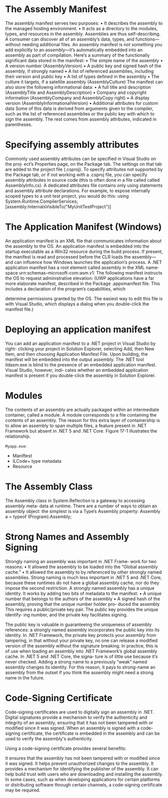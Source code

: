 # The Assembly Manifest
The assembly manifest serves two purposes:
• It describes the assembly to the managed hosting environment.
• It acts as a directory to the modules, types, and resources in the assembly.
Assemblies are thus self-describing. A consumer can discover all of an assembly’s data, types, and functions—without needing additional files.
An assembly manifest is not something you add explicitly to an assembly—it’s automatically embedded into an assembly as part of compilation.
Here’s a summary of the functionally significant data stored in the manifest:
• The simple name of the assembly
• A version number (AssemblyVersion)
• A public key and signed hash of the assembly, if strongly named
• A list of referenced assemblies, including their version and public key
• A list of types defined in the assembly
• The culture it targets, if a satellite assembly (AssemblyCulture)
The manifest can also store the following informational data:
• A full title and description (AssemblyTitle and AssemblyDescription)
• Company and copyright information (AssemblyCompany and AssemblyCopy right)
• A display version (AssemblyInformationalVersion)
• Additional attributes for custom data
Some of this data is derived from arguments given to the compiler, such as the list of referenced assemblies or the public key with which to sign the assembly. The rest comes from assembly attributes, indicated in parentheses.

# Specifying assembly attributes
Commonly used assembly attributes can be specified in Visual Studio on the proj‐ ect’s Properties page, on the Package tab. The settings on that tab are added to the project file (.csproj).
To specify attributes not supported by the Package tab, or if not working with a .csproj file, you can specify assembly attributes in source code (this is often done in a file called called AssemblyInfo.cs).
A dedicated attributes file contains only using statements and assembly attribute declarations. For example, to expose internally scoped types to a unit test project, you would do this:
    using System.Runtime.CompilerServices;
    [assembly:InternalsVisibleTo("MyUnitTestProject")]

# The Application Manifest (Windows)
An application manifest is an XML file that communicates information about the assembly to the OS. An application manifest is embedded into the startup executable as a Win32 resource during the build process. If present, the manifest is read and processed before the CLR loads the assembly—and can influence how Windows launches the application’s process.
A .NET application manifest has a root element called assembly in the XML name‐ space urn:schemas-microsoft-com:asm.v1:
    <?xml version="1.0" encoding="utf-8"?>
    <assembly manifestVersion="1.0" xmlns="urn:schemas-microsoft-com:asm.v1">
      <!-- contents of manifest -->
    </assembly>
The following manifest instructs the OS to request administrative elevation:
    <?xml version="1.0" encoding="utf-8"?>
    <assembly manifestVersion="1.0" xmlns="urn:schemas-microsoft-com:asm.v1">
      <trustInfo xmlns="urn:schemas-microsoft-com:asm.v2">
        <security>
          <requestedPrivileges>
            <requestedExecutionLevel level="requireAdministrator" />
          </requestedPrivileges>
        </security>
      </trustInfo>
    </assembly>
(UWP applications have a far more elaborate manifest, described in the Package .appxmanifest file. This includes a declaration of the program’s capabilities, which

determine permissions granted by the OS. The easiest way to edit this file is with Visual Studio, which displays a dialog when you double-click the manifest file.)
# Deploying an application manifest
You can add an application manifest to a .NET project in Visual Studio by right- clicking your project in Solution Explorer, selecting Add, then New Item, and then choosing Application Manifest File. Upon building, the manifest will be embedded into the output assembly.
The .NET tool ildasm.exe is blind to the presence of an embedded application manifest. Visual Studio, however, indi‐ cates whether an embedded application manifest is present if you double-click the assembly in Solution Explorer.

# Modules
The contents of an assembly are actually packaged within an intermediate container, called a module. A module corresponds to a file containing the contents of an assembly. The reason for this extra layer of containership is to allow an assembly to span multiple files, a feature present in .NET Framework but absent in .NET 5 and .NET Core. Figure 17-1 illustrates the relationship.

`Myapp.exe`:
- Maniftest
- ILCode+ type metadata
- Resource

# The Assembly Class
The Assembly class in System.Reflection is a gateway to accessing assembly meta‐ data at runtime. There are a number of ways to obtain an assembly object: the simplest is via a Type’s Assembly property:
    Assembly a = typeof (Program).Assembly;


# Strong Names and Assembly Signing
Strongly naming an assembly was important in .NET Frame‐ work for two reasons:
• It allowed the assembly to be loaded into the “Global assembly cache.”
• It allowed the assembly to by referenced by other strongly named assemblies.
Strong naming is much less important in .NET 5 and .NET Core, because these runtimes do not have a global assembly cache, nor do they impose the second restriction.
A strongly named assembly has a unique identity. It works by adding two bits of metadata to the manifest:
• A unique number that belongs to the authors of the assembly
• A signed hash of the assembly, proving that the unique number holder pro‐
duced the assembly
This requires a public/private key pair. The public key provides the unique identify‐
ing number, and the private key facilitates signing.

The public key is valuable in guaranteeing the uniqueness of assembly references: a strongly named assembly incorporates the public key into its identity.
In .NET Framework, the private key protects your assembly from tampering, in that without your private key, no one can release a modified version of the assembly without the signature breaking. In practice, this is of use when loading an assembly into .NET Framework’s global assembly cache. In .NET 5 and .NET Core, the signa‐ ture is of little use because it’s never checked.
Adding a strong name to a previously “weak” named assembly changes its identity. For this reason, it pays to strong-name an assembly from the outset if you think the assembly might need a strong name in the future.

# Code-Signing Certificate
Code-signing certificates are used to digitally sign an assembly in .NET. Digital signatures provide a mechanism to verify the authenticity and integrity of an assembly, ensuring that it has not been tampered with or modified since it was signed. When an assembly is signed with a code-signing certificate, the certificate is embedded in the assembly and can be used to verify the assembly's authenticity.

Using a code-signing certificate provides several benefits:

It ensures that the assembly has not been tampered with or modified since it was signed.
It helps prevent unauthorized changes to the assembly.
It provides a mechanism for identifying the publisher of the assembly.
It can help build trust with users who are downloading and installing the assembly.
In some cases, such as when developing applications for certain platforms or distributing software through certain channels, a code-signing certificate may be required.